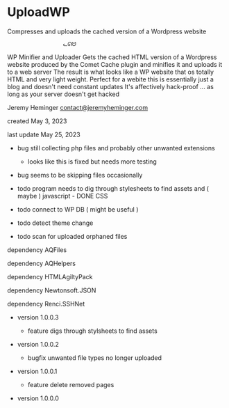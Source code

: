 
# UploadWP
Compresses and uploads the cached version of a Wordpress website


 
 
                      ᓚᘏᗢ
                      
                      
WP Minifier and Uploader
Gets the cached HTML version of a Wordpress website produced by the Comet Cache plugin and minifies it and uploads it to a web server
The result is what looks like a WP website that os totally HTML and very light weight. Perfect for a webite this is essentially just a blog and doesn't need constant updates
It's affectively hack-proof ... as long as your server doesn't get hacked

Jeremy Heminger <contact@jeremyheminger.com>

created May 3, 2023

last update May 25, 2023
 
 - bug     still collecting php files and probably other unwanted extensions
 
   - looks like this is fixed but needs more testing
          
 - bug     seems to be skipping files occasionally 
 
 - todo    program needs to dig through stylesheets to find assets and ( maybe ) javascript - DONE CSS
 
 - todo    connect to WP DB ( might be useful )
 
 - todo    detect theme change
 
 - todo    scan for uploaded orphaned files
 
 
 dependency AQFiles 
 
 dependency AQHelpers 
 
 dependency HTMLAgiltyPack
 
 dependency Newtonsoft.JSON
 
 dependency Renci.SSHNet
 
 
 - version 1.0.0.3
 
	  - feature digs through stylsheets to find assets
  
 - version 1.0.0.2
 
	  - bugfix unwanted file types no longer uploaded
  
 - version 1.0.0.1
 
	  - feature delete removed pages
  
 - version 1.0.0.0
 
 
 
